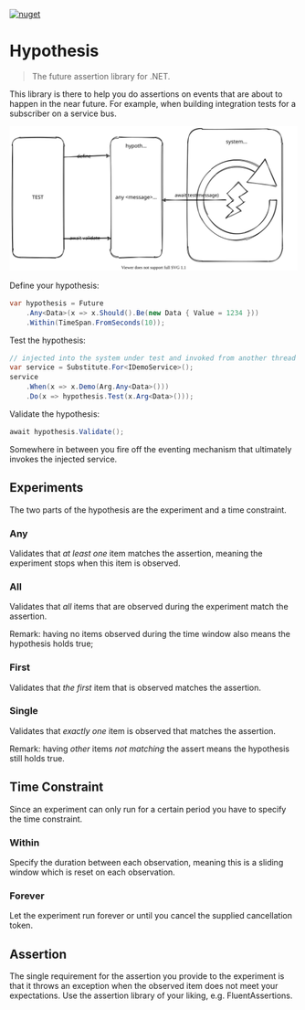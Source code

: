 [![nuget](https://img.shields.io/nuget/v/Hypothesize.svg)](https://www.nuget.org/packages/Hypothesize/)

# Hypothesis

> The future assertion library for .NET.

This library is there to help you do assertions on events that are about to happen in the near future.
For example, when building integration tests for a subscriber on a service bus.

![schema](docs/img/hypothesize.svg)

Define your hypothesis:

```c#
var hypothesis = Future
    .Any<Data>(x => x.Should().Be(new Data { Value = 1234 }))
    .Within(TimeSpan.FromSeconds(10));
```

Test the hypothesis:

```c#
// injected into the system under test and invoked from another thread
var service = Substitute.For<IDemoService>();
service
    .When(x => x.Demo(Arg.Any<Data>()))
    .Do(x => hypothesis.Test(x.Arg<Data>()));
```

Validate the hypothesis:

```c#
await hypothesis.Validate();
```

Somewhere in between you fire off the eventing mechanism that ultimately invokes the injected service.

## Experiments

The two parts of the hypothesis are the experiment and a time constraint.

### Any

Validates that _at least one_ item matches the assertion, meaning the experiment stops when this item is observed.

### All

Validates that _all_ items that are observed during the experiment match the assertion.

Remark: having no items observed during the time window also means the hypothesis holds true;

### First

Validates that _the first_ item that is observed matches the assertion.

### Single

Validates that _exactly one_ item is observed that matches the assertion.

Remark: having _other_ items _not matching_ the assert means the hypothesis still holds true.

## Time Constraint

Since an experiment can only run for a certain period you have to specify the time constraint.

### Within

Specify the duration between each observation, meaning this is a sliding window which is reset on each observation.

### Forever

Let the experiment run forever or until you cancel the supplied cancellation token.

## Assertion

The single requirement for the assertion you provide to the experiment is that it throws an exception when the observed item does not meet your expectations. 
Use the assertion library of your liking, e.g. FluentAssertions.